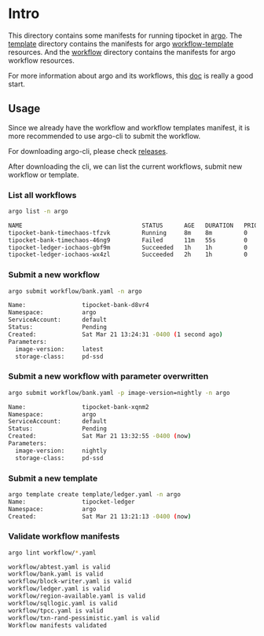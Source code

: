 # Intro

This directory contains some manifests for running tipocket in [argo](https://github.com/argoproj/argo). The [template](./template) directory
contains the manifests for argo [workflow-template](https://github.com/argoproj/argo/blob/master/docs/workflow-templates.md) resources. And the 
[workflow](./workflow) directory contains the manifests for argo workflow resources.

For more information about argo and its workflows, this [doc](https://argoproj.github.io/docs/argo/examples/readme.html) is really a good start.

## Usage

Since we already have the workflow and workflow templates manifest, it is more recommended to use argo-cli to submit the workflow.

For downloading argo-cli, please check [releases](https://github.com/argoproj/argo/releases).

After downloading the cli, we can list the current workflows, submit new workflow or template.

### List all workflows

``` bash
argo list -n argo

NAME                                  STATUS      AGE   DURATION   PRIORITY
tipocket-bank-timechaos-tfzvk         Running     8m    8m         0
tipocket-bank-timechaos-46ng9         Failed      11m   55s        0
tipocket-ledger-iochaos-gbf9m         Succeeded   1h    1h         0
tipocket-ledger-iochaos-wx4zl         Succeeded   2h    1h         0
```

### Submit a new workflow

```bash
argo submit workflow/bank.yaml -n argo

Name:                tipocket-bank-d8vr4
Namespace:           argo
ServiceAccount:      default
Status:              Pending
Created:             Sat Mar 21 13:24:31 -0400 (1 second ago)
Parameters:          
  image-version:     latest
  storage-class:     pd-ssd
```

### Submit a new workflow with parameter overwritten

```bash
argo submit workflow/bank.yaml -p image-version=nightly -n argo

Name:                tipocket-bank-xqnm2
Namespace:           argo
ServiceAccount:      default
Status:              Pending
Created:             Sat Mar 21 13:32:55 -0400 (now)
Parameters:          
  image-version:     nightly
  storage-class:     pd-ssd
```

### Submit a new template

```bash
argo template create template/ledger.yaml -n argo
Name:                tipocket-ledger
Namespace:           argo
Created:             Sat Mar 21 13:21:13 -0400 (now)
```

### Validate workflow manifests

```bash
argo lint workflow/*.yaml

workflow/abtest.yaml is valid
workflow/bank.yaml is valid
workflow/block-writer.yaml is valid
workflow/ledger.yaml is valid
workflow/region-available.yaml is valid
workflow/sqllogic.yaml is valid
workflow/tpcc.yaml is valid
workflow/txn-rand-pessimistic.yaml is valid
Workflow manifests validated
```